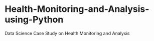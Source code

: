 # Health-Monitoring-and-Analysis-using-Python
Data Science Case Study on Health Monitoring and Analysis
